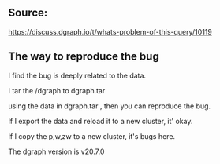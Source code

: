 ## Source:
https://discuss.dgraph.io/t/whats-problem-of-this-query/10119

## The way to reproduce the bug
I find the bug is deeply related to the data.

I tar the /dgraph to dgraph.tar

using the data in dgraph.tar , then you can reproduce the bug.

If I export the data and reload it to a new cluster, it' okay.

If I copy the p,w,zw to a new cluster, it's bugs here.

The dgraph version is v20.7.0